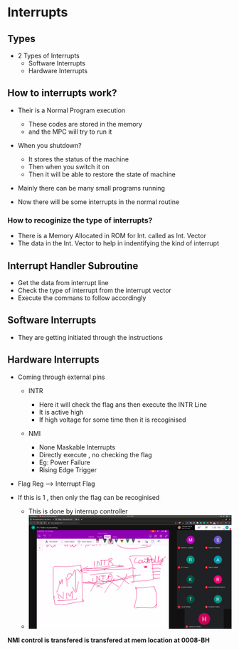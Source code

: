 # Interrupts

## Types
- 2 Types of Interrupts
  - Software Interrupts
  - Hardware Interrupts

## How to interrupts work?
- Their is a Normal Program execution
  - These codes are stored in the memory
  - and the MPC will try to run it

- When you shutdown?
  - It stores the status of the machine
  - Then when you switch it on
  - Then it will be able to restore the state of machine

- Mainly there can be many small programs running
- Now there will be some interrupts in the normal routine

### How to recoginize the type of interrupts?
- There is a Memory Allocated in ROM for Int. called as Int. Vector
- The data in the Int. Vector to help in indentifying the kind of interrupt

## Interrupt Handler Subroutine
- Get the data from interrupt line
- Check the type of interrupt from the interrupt vector
- Execute the commans to follow accordingly

## Software Interrupts
- They are getting initiated through the instructions

## Hardware Interrupts
- Coming through external pins
  - INTR
    - Here it will check the flag ans then execute the INTR Line
    - It is active high
    - If high voltage for some time then it is recoginised

  - NMI
    - None Maskable Interrupts
    - Directly execute , no checking the flag
    - Eg: Power Failure
    - Rising Edge Trigger

- Flag Reg --> Interrupt Flag
- If this is 1 , then only the flag can be recoginised
  - This is done by interrup controller
  - ![int_controller](int_controller.jpg)

**NMI control is transfered is transfered at mem location at 0008-BH**
